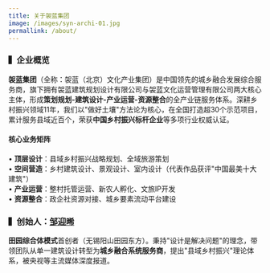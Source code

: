 ```yaml
---
title: 关于袈蓝集团
image: /images/syn-archi-01.jpg
permallink: /about/
---
```


### ▍企业概览

**袈蓝集团**（全称：袈蓝（北京）文化产业集团）是中国领先的城乡融合发展综合服务商，旗下拥有袈蓝建筑规划设计有限公司与袈蓝文化运营管理有限公司两大核心主体，形成**策划规划-建筑设计-产业运营-资源整合**的全产业链服务体系。深耕乡村振兴领域11年，我们以"做好土壤"方法论为核心，在全国打造超30个示范项目，累计服务县域近百个，荣获**中国乡村振兴标杆企业**等多项行业权威认证。

#### 核心业务矩阵

• **顶层设计**：县域乡村振兴战略规划、全域旅游策划  
• **空间营造**：乡村建筑设计、景观设计、室内设计（代表作品获评"中国最美十大建筑"）  
• **产业运营**：整村托管运营、新农人孵化、文旅IP开发  
• **资源整合**：政企社资源对接、城乡要素流动平台建设

### ▍创始人：[邹迎晞](/people/zouyingxi/)

**田园综合体模式**首创者（无锡阳山田园东方）。秉持"设计是解决问题"的理念，带领团队从单一建筑设计转型为**城乡融合系统服务商**，提出"县域乡村振兴"理论体系，被央视等主流媒体深度报道。
